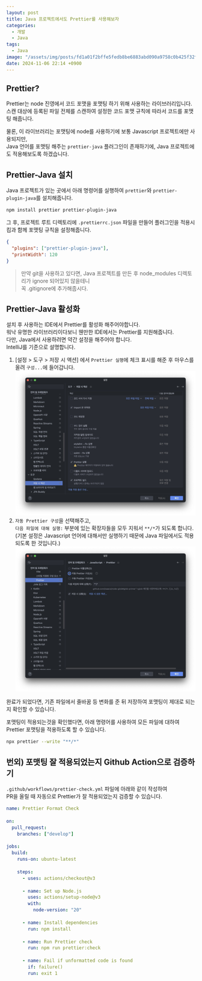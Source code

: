 ```yaml
---
layout: post
title: Java 프로젝트에서도 Prettier를 사용해보자
categories:
  - 개발
  - Java
tags:
  - Java
image: "/assets/img/posts/fd1a01f2bffe5fedb8be6883abd090a9758c0b425f32f88e9aad6991d39a921d.jpeg"
date: 2024-11-06 22:14 +0900
---
```


## Prettier?

Prettier는 node 진영에서 코드 포맷을 포맷팅 하기 위해 사용하는 라이브러리입니다.  
스캔 대상에 등록된 파일 전체를 스캔하여 설정한 코드 포맷 규칙에 따라서 코드를 포맷팅 해줍니다.

물론, 이 라이브러리는 포맷팅에 node를 사용하기에 보통 Javascript 프로젝트에만 사용되지만,  
Java 언어를 포맷팅 해주는 `prettier-java` 플러그인이 존재하기에, Java 프로젝트에도 적용해보도록 하겠습니다.

## Prettier-Java 설치

Java 프로젝트가 있는 곳에서 아래 명령어를 실행하여 `prettier`와 `prettier-plugin-java`를 설치해줍니다.

```bash
npm install prettier prettier-plugin-java
```

그 후, 프로젝트 루트 디렉토리에 `.prettierrc.json` 파일을 만들어 플러그인을 적용시킴과 함께 포맷팅 규칙을 설정해줍니다.

```json
{
  "plugins": ["prettier-plugin-java"],
  "printWidth": 120
}
```

> 만약 git을 사용하고 있다면, Java 프로젝트를 만든 후 node_modules 디렉토리가 ignore 되어있지 않을테니  
> 꼭 .gitignore에 추가해줍시다.

## Prettier-Java 활성화

설치 후 사용하는 IDE에서 Prettier를 활성화 해주어야합니다.  
워낙 유명한 라이브러리이다보니 웬만한 IDE에서는 Prettier를 지원해줍니다.  
다만, Java에서 사용하려면 약간 설정을 해주어야 합니다.  
IntelliJ를 기준으로 설명합니다.

1. [설정 > 도구 > 저장 시 액션] 에서 `Prettier 실행`에 체크 표시를 해준 후 마우스를 올려 `구성...`에 들어갑니다.
   ![picture 0](/assets/img/posts/94ea179c82b51ae74da1c51718955b019f441a5352def626f821679bc45ebcd0.jpeg)
2. `자동 Prettier 구성`을 선택해주고,  
   `다음 파일에 대해 실행:` 부분에 있는 확장자들을 모두 지워서 `**/*`가 되도록 합니다.  
   (기본 설정은 Javascript 언어에 대해서만 실행하기 때문에 Java 파일에서도 적용되도록 한 것입니다.)
   ![picture 1](/assets/img/posts/616fa634aab0208e7d68a64bb9a4d81ad944ccb7a6e13a807ebb0138c7397512.jpeg)

완료가 되었다면, 기존 파일에서 줄바꿈 등 변화를 준 뒤 저장하여 포맷팅이 제대로 되는지 확인할 수 있습니다.

포맷팅이 적용되는것을 확인했다면, 아래 명령어를 사용하여 모든 파일에 대하여 Prettier 포맷팅을 적용하도록 할 수 있습니다.

```bash
npx prettier --write "**/*"
```

## 번외) 포맷팅 잘 적용되었는지 Github Action으로 검증하기

`.github/workflows/prettier-check.yml` 파일에 아래와 같이 작성하여  
PR을 올릴 때 자동으로 Prettier가 잘 적용되었는지 검증할 수 있습니다.

```yaml
name: Prettier Format Check

on:
  pull_request:
    branches: ["develop"]

jobs:
  build:
    runs-on: ubuntu-latest

    steps:
      - uses: actions/checkout@v3

      - name: Set up Node.js
        uses: actions/setup-node@v3
        with:
          node-version: "20"

      - name: Install dependencies
        run: npm install

      - name: Run Prettier check
        run: npm run prettier:check

      - name: Fail if unformatted code is found
        if: failure()
        run: exit 1
```
